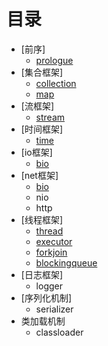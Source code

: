 # 目录

* [前序]
	* [prologue](prologue.md)
* [集合框架]
	* [collection](collection.md)
	* [map](map.md)
* [流框架]
	* [stream](stream.md)
* [时间框架]
	* [time](time.md)
* [io框架]
	* [bio](io-bio.md)
* [net框架]
	* [bio](net-bio.md)
	* nio
	* http
* [线程框架]
	* [thread](thread.md)
	* [executor](executor.md)
	* [forkjoin](forkjoin.md)
	* [blockingqueue](blockingqueue.md)
* [日志框架]
	* logger
* [序列化机制]
	* serializer
* 类加载机制
	* classloader
